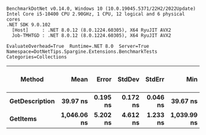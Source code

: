 ```

BenchmarkDotNet v0.14.0, Windows 10 (10.0.19045.5371/22H2/2022Update)
Intel Core i5-10400 CPU 2.90GHz, 1 CPU, 12 logical and 6 physical cores
.NET SDK 9.0.102
  [Host]     : .NET 8.0.12 (8.0.1224.60305), X64 RyuJIT AVX2
  Job-TMHTGD : .NET 8.0.12 (8.0.1224.60305), X64 RyuJIT AVX2

EvaluateOverhead=True  Runtime=.NET 8.0  Server=True  
Namespace=DotNetTips.Spargine.Extensions.BenchmarkTests  Categories=Collections  

```
| Method         | Mean        | Error    | StdDev   | StdErr   | Min         | Q1          | Median      | Q3          | Max         | Op/s         | CI99.9% Margin | Iterations | Kurtosis | MValue | Skewness | Rank | LogicalGroup | Baseline | Exceptions | Code Size | Gen0   | Completed Work Items | Lock Contentions | Allocated |
|--------------- |------------:|---------:|---------:|---------:|------------:|------------:|------------:|------------:|------------:|-------------:|---------------:|-----------:|---------:|-------:|---------:|-----:|------------- |--------- |-----------:|----------:|-------:|---------------------:|-----------------:|----------:|
| **GetDescription** |    **39.97 ns** | **0.195 ns** | **0.172 ns** | **0.046 ns** |    **39.67 ns** |    **39.86 ns** |    **39.96 ns** |    **40.07 ns** |    **40.30 ns** | **25,021,764.7** |       **6.977 ns** |      **14.00** |    **2.170** |  **2.000** |   **0.2217** |    **1** | *****            | **No**       |          **-** |     **750 B** | **0.0002** |                    **-** |                **-** |      **24 B** |
| **GetItems**       | **1,046.06 ns** | **5.202 ns** | **4.612 ns** | **1.233 ns** | **1,039.99 ns** | **1,043.18 ns** | **1,045.28 ns** | **1,048.34 ns** | **1,057.17 ns** |    **955,967.8** |       **6.384 ns** |      **14.00** |    **2.943** |  **2.000** |   **0.8033** |    **2** | *****            | **No**       |          **-** |     **462 B** | **0.0095** |                    **-** |                **-** |     **896 B** |
